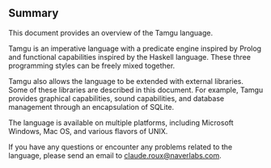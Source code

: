 ## Summary

This document provides an overview of the Tamgu language.

Tamgu is an imperative language with a predicate engine inspired by Prolog and functional capabilities inspired by the Haskell language. These three programming styles can be freely mixed together.

Tamgu also allows the language to be extended with external libraries. Some of these libraries are described in this document. For example, Tamgu provides graphical capabilities, sound capabilities, and database management through an encapsulation of SQLite.

The language is available on multiple platforms, including Microsoft Windows, Mac OS, and various flavors of UNIX.

If you have any questions or encounter any problems related to the language, please send an email to claude.roux@naverlabs.com.